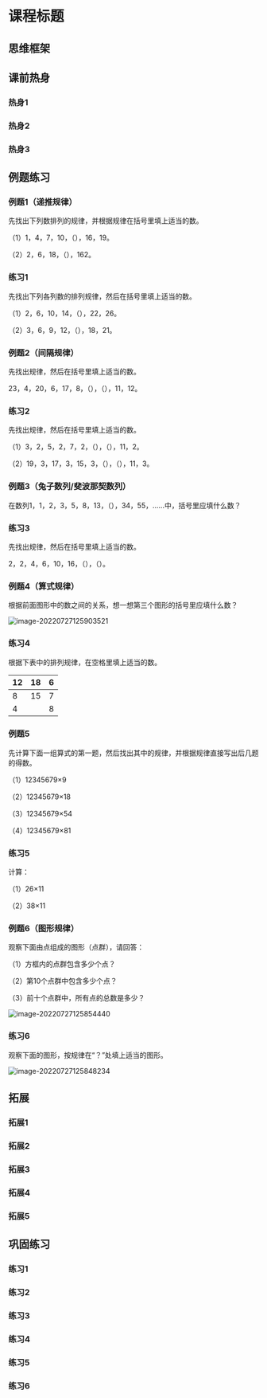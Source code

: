 # 课程标题

## 思维框架



## 课前热身

### 热身1



### 热身2



### 热身3



## 例题练习

### 例题1（递推规律）

先找出下列数排列的规律，并根据规律在括号里填上适当的数。

（1）1，4，7，10，（），16，19。

（2）2，6，18，（），162。



### 练习1

先找出下列各列数的排列规律，然后在括号里填上适当的数。

（1）2，6，10，14，（），22，26。

（2）3，6，9，12，（），18，21。



### 例题2（间隔规律）

先找出规律，然后在括号里填上适当的数。

23，4，20，6，17，8，（），（），11，12。





### 练习2

先找出规律，然后在括号里填上适当的数。

（1）3，2，5，2，7，2，（），（），11，2。

（2）19，3，17，3，15，3，（），（），11，3。



### 例题3（兔子数列/斐波那契数列）

在数列1，1，2，3，5，8，13，（），34，55，……中，括号里应填什么数？



### 练习3

先找出规律，然后在括号里填上适当的数。

2，2，4，6，10，16，（），（）。



### 例题4（算式规律）

根据前面图形中的数之间的关系，想一想第三个图形的括号里应填什么数？

![image-20220727125903521](https://images-1251118812.cos.ap-guangzhou.myqcloud.com/image-20220727125903521.png)



### 练习4

根据下表中的排列规律，在空格里填上适当的数。

| 12   | 18   | 6    |
| ---- | ---- | ---- |
| 8    | 15   | 7    |
| 4    |      | 8    |



### 例题5

先计算下面一组算式的第一题，然后找出其中的规律，并根据规律直接写出后几题的得数。

（1）12345679×9

（2）12345679×18

（3）12345679×54

（4）12345679×81



### 练习5

计算：

（1）26×11

（2）38×11



### 例题6（图形规律）

观察下面由点组成的图形（点群），请回答：

（1）方框内的点群包含多少个点？

（2）第10个点群中包含多少个点？

（3）前十个点群中，所有点的总数是多少？

![image-20220727125854440](https://images-1251118812.cos.ap-guangzhou.myqcloud.com/image-20220727125854440.png)



### 练习6

观察下面的图形，按规律在“？”处填上适当的图形。

![image-20220727125848234](https://images-1251118812.cos.ap-guangzhou.myqcloud.com/image-20220727125848234.png)



## 拓展

### 拓展1



### 拓展2



### 拓展3



### 拓展4



### 拓展5



## 巩固练习

### 练习1



### 练习2



### 练习3



### 练习4



### 练习5



### 练习6
